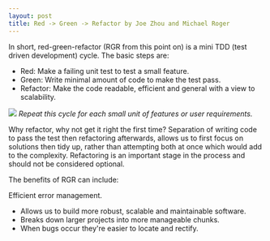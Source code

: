 ```yaml
---
layout: post
title: Red -> Green -> Refactor by Joe Zhou and Michael Roger 
---
```


In short, red-green-refactor (RGR from this point on) is a mini TDD (test driven development) cycle.  The basic steps are:

* Red:  Make a failing unit test to test a small feature.
* Green:  Write minimal amount of code to make the test pass.
* Refactor:  Make the code readable, efficient and general with a view to scalability.

![](http://i.imgur.com/Y3LxecJ.png)
_Repeat this cycle for each small unit of features or user requirements._

Why refactor, why not get it right the first time?
Separation of writing code to pass the test then refactoring afterwards, allows us to first focus on solutions then tidy up, rather than attempting both at once which would add to the complexity.
Refactoring is an important stage in the process and should not be considered optional.

The benefits of RGR can include: 

Efficient error management.

* Allows us to build more robust, scalable and maintainable software.
* Breaks down larger projects into more manageable chunks.
* When bugs occur they're easier to locate and rectify.
